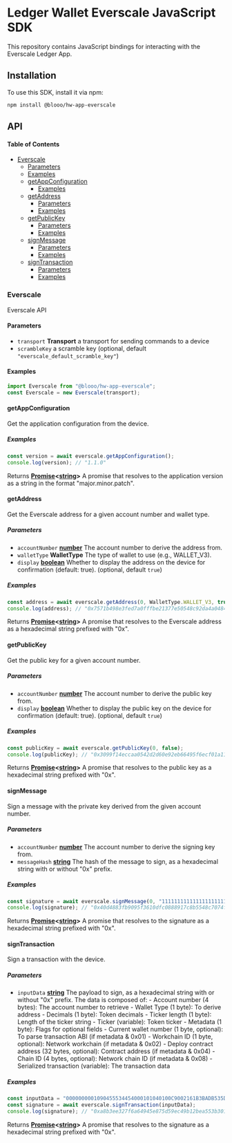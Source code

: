 # Ledger Wallet Everscale JavaScript SDK

This repository contains JavaScript bindings for interacting with the Everscale Ledger App.

## Installation

To use this SDK, install it via npm:

```bash
npm install @blooo/hw-app-everscale
```

## API

<!-- Generated by documentation.js. Update this documentation by updating the source code. -->

#### Table of Contents

*   [Everscale](#everscale)
    *   [Parameters](#parameters)
    *   [Examples](#examples)
    *   [getAppConfiguration](#getappconfiguration)
        *   [Examples](#examples-1)
    *   [getAddress](#getaddress)
        *   [Parameters](#parameters-1)
        *   [Examples](#examples-2)
    *   [getPublicKey](#getpublickey)
        *   [Parameters](#parameters-2)
        *   [Examples](#examples-3)
    *   [signMessage](#signmessage)
        *   [Parameters](#parameters-3)
        *   [Examples](#examples-4)
    *   [signTransaction](#signtransaction)
        *   [Parameters](#parameters-4)
        *   [Examples](#examples-5)

### Everscale

Everscale API

#### Parameters

*   `transport` **Transport** a transport for sending commands to a device
*   `scrambleKey`  a scramble key (optional, default `"everscale_default_scramble_key"`)

#### Examples

```javascript
import Everscale from "@blooo/hw-app-everscale";
const Everscale = new Everscale(transport);
```

#### getAppConfiguration

Get the application configuration from the device.

##### Examples

```javascript
const version = await everscale.getAppConfiguration();
console.log(version); // "1.1.0"
```

Returns **[Promise](https://developer.mozilla.org/docs/Web/JavaScript/Reference/Global_Objects/Promise)<[string](https://developer.mozilla.org/docs/Web/JavaScript/Reference/Global_Objects/String)>** A promise that resolves to the application version as a string in the format "major.minor.patch".

#### getAddress

Get the Everscale address for a given account number and wallet type.

##### Parameters

*   `accountNumber` **[number](https://developer.mozilla.org/docs/Web/JavaScript/Reference/Global_Objects/Number)** The account number to derive the address from.
*   `walletType` **WalletType** The type of wallet to use (e.g., WALLET\_V3).
*   `display` **[boolean](https://developer.mozilla.org/docs/Web/JavaScript/Reference/Global_Objects/Boolean)** Whether to display the address on the device for confirmation (default: true). (optional, default `true`)

##### Examples

```javascript
const address = await everscale.getAddress(0, WalletType.WALLET_V3, true);
console.log(address); // "0x7571b498e3fed7a0fffbe21377e50548c92da4a04842e1b163547d3e8980cf64"
```

Returns **[Promise](https://developer.mozilla.org/docs/Web/JavaScript/Reference/Global_Objects/Promise)<[string](https://developer.mozilla.org/docs/Web/JavaScript/Reference/Global_Objects/String)>** A promise that resolves to the Everscale address as a hexadecimal string prefixed with "0x".

#### getPublicKey

Get the public key for a given account number.

##### Parameters

*   `accountNumber` **[number](https://developer.mozilla.org/docs/Web/JavaScript/Reference/Global_Objects/Number)** The account number to derive the public key from.
*   `display` **[boolean](https://developer.mozilla.org/docs/Web/JavaScript/Reference/Global_Objects/Boolean)** Whether to display the public key on the device for confirmation (default: true). (optional, default `true`)

##### Examples

```javascript
const publicKey = await everscale.getPublicKey(0, false);
console.log(publicKey); // "0x3099f14eccaa0542d2d60e92eb66495f6ecf01a114e12f9db8d9cb827a87bf84"
```

Returns **[Promise](https://developer.mozilla.org/docs/Web/JavaScript/Reference/Global_Objects/Promise)<[string](https://developer.mozilla.org/docs/Web/JavaScript/Reference/Global_Objects/String)>** A promise that resolves to the public key as a hexadecimal string prefixed with "0x".

#### signMessage

Sign a message with the private key derived from the given account number.

##### Parameters

*   `accountNumber` **[number](https://developer.mozilla.org/docs/Web/JavaScript/Reference/Global_Objects/Number)** The account number to derive the signing key from.
*   `messageHash` **[string](https://developer.mozilla.org/docs/Web/JavaScript/Reference/Global_Objects/String)** The hash of the message to sign, as a hexadecimal string with or without "0x" prefix.

##### Examples

```javascript
const signature = await everscale.signMessage(0, "1111111111111111111111111111111111111111111111111111111111111111");
console.log(signature); // "0x40d4883fb9095f3610dfc0888917c8b5548c7074f0f010966c94a5c405ccabe8d320c90334786dbf2b34f10e75c5370ae151b0b11cb190a16d7509983964d6dd00"
```

Returns **[Promise](https://developer.mozilla.org/docs/Web/JavaScript/Reference/Global_Objects/Promise)<[string](https://developer.mozilla.org/docs/Web/JavaScript/Reference/Global_Objects/String)>** A promise that resolves to the signature as a hexadecimal string prefixed with "0x".

#### signTransaction

Sign a transaction with the device.

##### Parameters

*   `inputData` **[string](https://developer.mozilla.org/docs/Web/JavaScript/Reference/Global_Objects/String)** The payload to sign, as a hexadecimal string with or without "0x" prefix.
    The data is composed of:
    \- Account number (4 bytes): The account number to retrieve
    \- Wallet Type (1 byte): To derive address
    \- Decimals (1 byte): Token decimals
    \- Ticker length (1 byte): Length of the ticker string
    \- Ticker (variable): Token ticker
    \- Metadata (1 byte): Flags for optional fields
    \- Current wallet number (1 byte, optional): To parse transaction ABI (if metadata & 0x01)
    \- Workchain ID (1 byte, optional): Network workchain (if metadata & 0x02)
    \- Deploy contract address (32 bytes, optional): Contract address (if metadata & 0x04)
    \- Chain ID (4 bytes, optional): Network chain ID (if metadata & 0x08)
    \- Serialized transaction (variable): The transaction data

##### Examples

```javascript
const inputData = "0000000001090455534454000101040100C9002161B3BADB535D1B88D0E4D60D316567B1448568EFAFDF21846ECD0BA02E3ADABF97000000CA7E2C951FB3D692B2A677323640012165801BE2256B3D704F24C46AEA3298C1A5EA8F8D1AA86CCC89474BC0570265E7898AC0000000000000000036D36956F8B969D03802216B562548AD00000000000000000000000049504F808015E4256B3D704F24C46AEA3298C1A5EA8F8D1AA86CCC89474BC0570265E7898AD00328480101C03BF4894E22CDD500E450CBE5838B9938FDA1E4D3727FE3B5385C5114B0293F0001";
const signature = await everscale.signTransaction(inputData);
console.log(signature); // "0xa8b3ee327f6a64945e875d59ec49b12bea553b30170be65c541176f052156035428f8a0180e9f8802622b4f3339f2161076790b822e55c0d46f01b919f6de005"
```

Returns **[Promise](https://developer.mozilla.org/docs/Web/JavaScript/Reference/Global_Objects/Promise)<[string](https://developer.mozilla.org/docs/Web/JavaScript/Reference/Global_Objects/String)>** A promise that resolves to the signature as a hexadecimal string prefixed with "0x".
